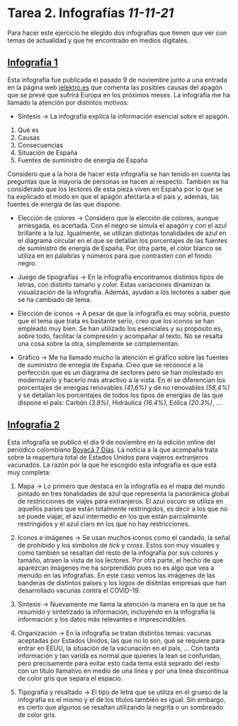 # Tarea 2. Infografías *11-11-21*

Para hacer este ejercicio he elegido dos infografías que tienen que ver con temas de actualidad y que he encontrado en medios digitales. 

## [Infografía 1](https://ielektro.es/2021/11/09/infografia-posibles-causas-de-un-gran-apagon/) 

Esta infografía fue publicada el pasado 9 de noviembre junto a una entrada en la página web [ielektro.es](https://ielektro.es/) que comenta las posibles causas del apagón que se prevé 
que sufrirá Europa en los próximos meses. La infografía me ha llamado la atención por distintos motivos: 
- Síntesis &rarr; La infografía explica la información esencial sobre el apagón. 
1. Qué es 
2. Causas 
3. Consecuencias 
4. Situación de España 
5. Fuentes de suministro de energía de España

Considero que a la hora de hacer esta infografía se han tenido en cuenta las preguntas que la mayoría de personas se hacen al respecto. También se ha considerado que los lectores de 
esta pieza viven en España por lo que se ha explicado el modo en que el apagón afectaría a el país y, además, las fuentes de energía de las que dispone.

- Elección de colores &rarr; Considero que la elección de colores, aunque arriesgada, es acertada. Con el negro se simula el apagón y con el azul brillante a la luz. Igualmente, se 
utilizan distintas tonalidades de azul en el diagrama circular en el que se detallan los porcentajes de las fuentes de suministro de energía de España. Por otra parte, el color blanco 
se utiliza en en palabras y números para que contrasten con el fondo negro.

- Juego de tipografías &rarr; En la infografía encontramos distintos tipos de letras, con distinto tamaño y color. Estas variaciones dinamizan la visualización de la infografía. 
Además, ayudan a los lectores a saber que se ha cambiado de tema. 

- Elección de iconos &rarr; A pesar de que la infografía es muy sobria, puesto que el tema que trata es bastante serio, creo que los iconos se han empleado muy bien. Se han utilizado 
los esenciales y su propósito es, sobre todo, facilitar la compresión y acompañar al texto. No se resalta una cosa sobre la otra, simplemente se complementan. 

- Gráfico &rarr; Me ha llamado mucho la atención el gráfico sobre las fuentes de suministro de enregía de España. Creo que se reconoce a la perfección que es un diagrama de sectores 
pero se han molestado en modernizarlo y hacerlo más atractivo a la vista. En él se diferencian los porcentajes de energías renovables *(41,6%)* y de no renovables *(58,4%)* y se 
detallan los porcentajes de todos los tipos de energías de las que dispone el país: Carbón *(3.8%)*, Hidráulica *(16.4%)*, Eólica *(20.3%)*, ...

## [Infografía 2](https://boyaca7dias.com.co/2021/11/09/infografia-reapertura-total-para-viajeros-vacunados/)

Esta infografía se publicó el día 9 de noviembre en la edición online del periódico colombiano [Boyacá 7 Días](https://boyaca7dias.com.co/). La noticia a la que acompaña trata sobre la 
reapertura total de Estados Unidos para viajeros extranjeros vacunados. 
La razón por la que he escogido esta infografía es que está muy completa:

1. Mapa &rarr; Lo primero que destaca en la infografía es el mapa del mundo pintado en tres tonalidades de azul que representa la panorámica global de restricciones de viajes para 
extranjeros. El azul oscuro se utiliza en aquellos países que están totalmente restringidos, es decir a los que no se puede viajar, el azul intermedio en los que están parcialmente 
restringidos y el azul claro en los que no hay restricciones. 

2. Iconos e imágenes &rarr; Se usan muchos iconos como el candado, la señal de prohibido y los símbolos de *tick* y *cross*. Estos son muy visuales y como también se resaltan del resto 
de la infografía por sus colores y tamaño, atraen la vista de los lectores. Por otra parte, el hecho de que aparezcan imágenes me ha sorprendido pues no es algo que vea a menudo en las 
infografías. En este caso vemos las imágenes de las banderas de distintos países y los logos de disitntas empresas que han desarrollado vacunas contra el COVID-19. 

3. Síntesis &rarr; Nuevamente me llama la atención la manera en la que se ha resumido y sintetizado la información, incluyendo en la infografía la información y los datos más 
relevantes e imprescindibles. 

4. Organización &rarr; En la infografía se tratan distintos temas: vacunas aceptadas por Estados Unidos, las que no lo son, qué se requiere para entrar en EEUU, la situación de la 
vacunación en el país, ... Con tanta información y tan varida es normal que quienes la lean se confundan, pero precisamente para evitar esto cada tema está seprado del resto con un 
título llamativo en medío de una línea y por una línea discontinua de color gris que separa el espacio. 

5. Tipografía y resaltado &rarr; El tipo de letra que se utiliza en el grueso de la infografía es el mismo y el de los títulos también es igual. Sin embargo, es cierto que algunos 
se resaltan utilizando la negrita o un sombreado de color gris. 
